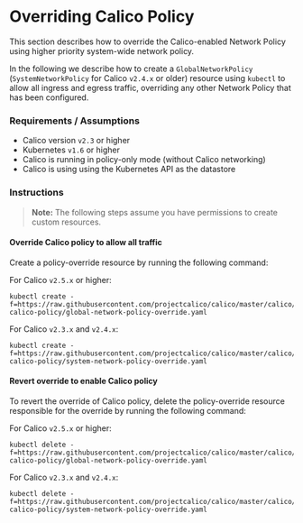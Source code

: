 # Overriding Calico Policy

This section describes how to override the Calico-enabled Network Policy using higher priority system-wide
network policy.

In the following we describe how to create a `GlobalNetworkPolicy` (`SystemNetworkPolicy` for Calico `v2.4.x` or older) 
resource using `kubectl` to allow all ingress and egress traffic, overriding any other Network Policy that has been configured.

### Requirements / Assumptions

- Calico version `v2.3` or higher
- Kubernetes `v1.6` or higher
- Calico is running in policy-only mode (without Calico networking)
- Calico is using using the Kubernetes API as the datastore

### Instructions

> **Note:** The following steps assume you have permissions to create custom resources.

#### Override Calico policy to allow all traffic

Create a policy-override resource by running the following command:

For Calico `v2.5.x` or higher:

```
kubectl create -f=https://raw.githubusercontent.com/projectcalico/calico/master/calico/hack/remove-calico-policy/global-network-policy-override.yaml
```

For Calico `v2.3.x` and `v2.4.x`:

```
kubectl create -f=https://raw.githubusercontent.com/projectcalico/calico/master/calico/hack/remove-calico-policy/system-network-policy-override.yaml
```

#### Revert override to enable Calico policy

To revert the override of Calico policy, delete the policy-override resource 
responsible for the override by running the following command:

For Calico `v2.5.x` or higher:

```
kubectl delete -f=https://raw.githubusercontent.com/projectcalico/calico/master/calico/hack/remove-calico-policy/global-network-policy-override.yaml
```

For Calico `v2.3.x` and `v2.4.x`:

```
kubectl delete -f=https://raw.githubusercontent.com/projectcalico/calico/master/calico/hack/remove-calico-policy/system-network-policy-override.yaml
```